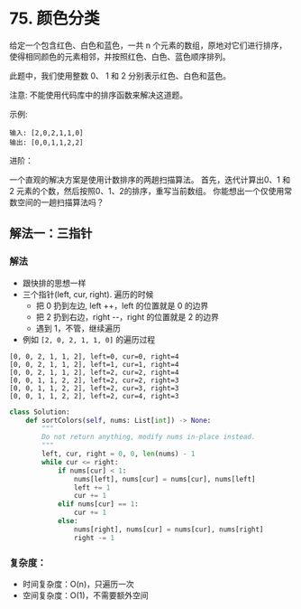 # 75. 颜色分类

给定一个包含红色、白色和蓝色，一共 n 个元素的数组，原地对它们进行排序，使得相同颜色的元素相邻，并按照红色、白色、蓝色顺序排列。

此题中，我们使用整数 0、 1 和 2 分别表示红色、白色和蓝色。

注意:
不能使用代码库中的排序函数来解决这道题。

示例:
```
输入: [2,0,2,1,1,0]
输出: [0,0,1,1,2,2]
```

进阶：

一个直观的解决方案是使用计数排序的两趟扫描算法。
首先，迭代计算出0、1 和 2 元素的个数，然后按照0、1、2的排序，重写当前数组。
你能想出一个仅使用常数空间的一趟扫描算法吗？


## 解法一：三指针

### 解法
- 跟快排的思想一样
- 三个指针(left, cur, right). 遍历的时候
    - 把 0 扔到左边, left ++，left 的位置就是 0 的边界
    - 把 2 扔到右边，right --，right 的位置就是 2 的边界
    - 遇到 1，不管，继续遍历
- 例如 `[2, 0, 2, 1, 1, 0]` 的遍历过程
```
[0, 0, 2, 1, 1, 2], left=0, cur=0, right=4
[0, 0, 2, 1, 1, 2], left=1, cur=1, right=4
[0, 0, 2, 1, 1, 2], left=2, cur=2, right=4
[0, 0, 1, 1, 2, 2], left=2, cur=2, right=3
[0, 0, 1, 1, 2, 2], left=2, cur=3, right=3
[0, 0, 1, 1, 2, 2], left=2, cur=4, right=3
```

```python
class Solution:
    def sortColors(self, nums: List[int]) -> None:
        """
        Do not return anything, modify nums in-place instead.
        """
        left, cur, right = 0, 0, len(nums) - 1
        while cur <= right:
            if nums[cur] < 1:
                nums[left], nums[cur] = nums[cur], nums[left]
                left += 1
                cur += 1
            elif nums[cur] == 1:
                cur += 1
            else:
                nums[right], nums[cur] = nums[cur], nums[right]
                right -= 1
```
### 复杂度：
- 时间复杂度：O(n)，只遍历一次
- 空间复杂度：O(1)，不需要额外空间